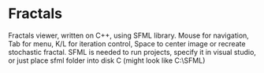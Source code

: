 # Fractals
Fractals viewer, written on C++, using SFML library. 
Mouse for navigation, Tab for menu, K/L for iteration control, Space to center image or recreate stochastic fractal. 
SFML is needed to run projects, specify it in visual studio, or just place sfml folder into disk C (might look like C:\SFML)
